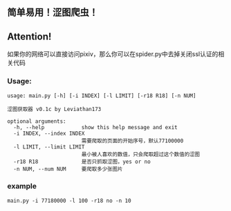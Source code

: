 
## 简单易用！涩图爬虫！


## Attention!
如果你的网络可以直接访问pixiv，那么你可以在spider.py中去掉关闭ssl认证的相关代码


### Usage:
```
usage: main.py [-h] [-i INDEX] [-l LIMIT] [-r18 R18] [-n NUM]

涩图获取器 v0.1c by Leviathan173

optional arguments:
  -h, --help            show this help message and exit
  -i INDEX, --index INDEX
                        需要爬取的页面的开始序号，默认77100000
  -l LIMIT, --limit LIMIT
                        最小被人喜欢的数值，只会爬取超过这个数值的涩图
  -r18 R18              是否只抓取涩图，yes or no
  -n NUM, --num NUM     要爬取多少张图片
```
### example
```
main.py -i 77180000 -l 100 -r18 no -n 10
```